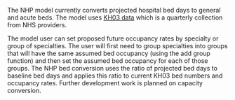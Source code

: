The NHP model currently converts projected hospital bed days to general and acute beds. The model uses [KH03 data](https://www.england.nhs.uk/statistics/statistical-work-areas/bed-availability-and-occupancy/) which is a quarterly collection from NHS providers.

The model user can set proposed future occupancy rates by specialty or group of specialties.  The user will first need to  group specialties into groups that will have the same assumed bed occupancy (using the add group function) and then set the assumed bed occupancy for each of those groups. The NHP bed conversion uses the ratio of projected bed days to baseline bed days and applies this ratio to current KH03 bed numbers and occupancy rates.  Further development work is planned on capacity conversion. 
